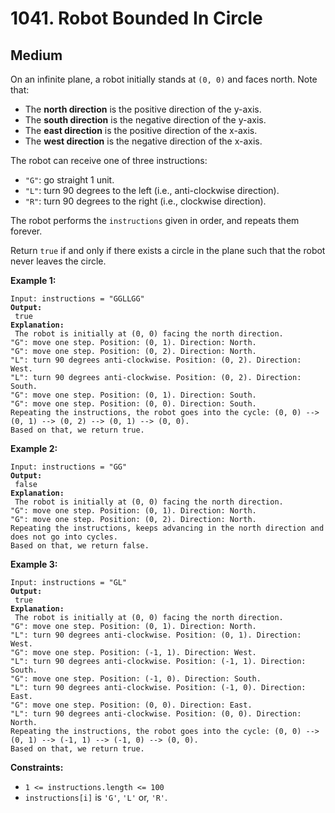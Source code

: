 # 1041. Robot Bounded In Circle

## Medium



On an infinite plane, a robot initially stands at `(0, 0)` and faces north. Note that:

* The **north direction** is the positive direction of the y-axis.
* The **south direction** is the negative direction of the y-axis.
* The **east direction** is the positive direction of the x-axis.
* The **west direction** is the negative direction of the x-axis.

The robot can receive one of three instructions:

* `"G"`: go straight 1 unit.
* `"L"`: turn 90 degrees to the left (i.e., anti-clockwise direction).
* `"R"`: turn 90 degrees to the right (i.e., clockwise direction).

The robot performs the `instructions` given in order, and repeats them forever.

Return `true` if and only if there exists a circle in the plane such that the robot never leaves the circle.

&#x20;

**Example 1:**

<pre><code>Input: instructions = "GGLLGG"
<strong>Output:
</strong> true
<strong>Explanation:
</strong> The robot is initially at (0, 0) facing the north direction.
"G": move one step. Position: (0, 1). Direction: North.
"G": move one step. Position: (0, 2). Direction: North.
"L": turn 90 degrees anti-clockwise. Position: (0, 2). Direction: West.
"L": turn 90 degrees anti-clockwise. Position: (0, 2). Direction: South.
"G": move one step. Position: (0, 1). Direction: South.
"G": move one step. Position: (0, 0). Direction: South.
Repeating the instructions, the robot goes into the cycle: (0, 0) --> (0, 1) --> (0, 2) --> (0, 1) --> (0, 0).
Based on that, we return true.
</code></pre>

**Example 2:**

<pre><code>Input: instructions = "GG"
<strong>Output:
</strong> false
<strong>Explanation:
</strong> The robot is initially at (0, 0) facing the north direction.
"G": move one step. Position: (0, 1). Direction: North.
"G": move one step. Position: (0, 2). Direction: North.
Repeating the instructions, keeps advancing in the north direction and does not go into cycles.
Based on that, we return false.
</code></pre>

**Example 3:**

<pre><code>Input: instructions = "GL"
<strong>Output:
</strong> true
<strong>Explanation:
</strong> The robot is initially at (0, 0) facing the north direction.
"G": move one step. Position: (0, 1). Direction: North.
"L": turn 90 degrees anti-clockwise. Position: (0, 1). Direction: West.
"G": move one step. Position: (-1, 1). Direction: West.
"L": turn 90 degrees anti-clockwise. Position: (-1, 1). Direction: South.
"G": move one step. Position: (-1, 0). Direction: South.
"L": turn 90 degrees anti-clockwise. Position: (-1, 0). Direction: East.
"G": move one step. Position: (0, 0). Direction: East.
"L": turn 90 degrees anti-clockwise. Position: (0, 0). Direction: North.
Repeating the instructions, the robot goes into the cycle: (0, 0) --> (0, 1) --> (-1, 1) --> (-1, 0) --> (0, 0).
Based on that, we return true.
</code></pre>

&#x20;

**Constraints:**

* `1 <= instructions.length <= 100`
* `instructions[i]` is `'G'`, `'L'` or, `'R'`.
